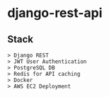 # django-rest-api

## Stack
```
> Django REST
> JWT User Authentication
> PostgreSQL DB
> Redis for API caching
> Docker
> AWS EC2 Deployment
```
